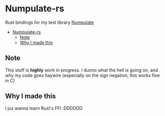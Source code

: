 # Numpulate-rs

Rust bindings for my test library [Numpulate](https://github.com/Kiwifuit/Numpulate)

- [Numpulate-rs](#numpulate-rs)
  - [Note](#note)
  - [Why I made this](#why-i-made-this)

## Note
This stuff is **highly** work in progress. I dunno what the hell is going on, and why my code goes haywire (especially on the sign negation, this works fine in C)

## Why I made this
I jus wanna learn Rust's FFI :DDDDDD
